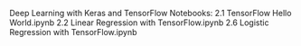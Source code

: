Deep Learning with Keras and TensorFlow Notebooks:
2.1 TensorFlow Hello World.ipynb
2.2 Linear Regression with TensorFlow.ipynb
2.6 Logistic Regression with TensorFlow.ipynb
